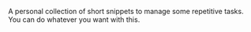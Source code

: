 A personal collection of short snippets to manage some repetitive tasks. You
can do whatever you want with this.